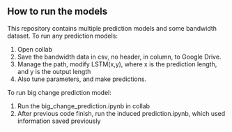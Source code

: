 
## How to run the models
This repository contains multiple prediction models and some bandwidth dataset. 
To run any prediction models:
1. Open collab
2. Save the bandwidth data in csv, no header, in column, to Google Drive.
3. Manage the path, modify LSTM(x,y), where x is the prediction length, and y is the output length
4. Also tune parameters, and make predictions.

To run big change prediction model:
1. Run the big_change_prediction.ipynb in collab
2. After previous code finish, run the induced prediction.ipynb, which used information saved previously
